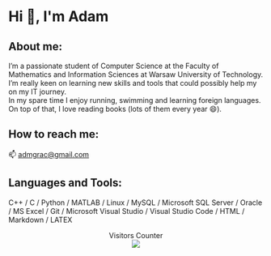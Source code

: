 # Hi 👋, I'm Adam 
## About me:
I’m a passionate student of Computer Science at the Faculty of Mathematics and Information Sciences at Warsaw University of Technology. \
I’m really keen on learning new skills and tools that could possibly help my on my IT journey. \
In my spare time I enjoy running, swimming and learning foreign languages. On top of that, I love reading books (lots of them every year 😄).
## How to reach me:
📫  admgrac@gmail.com
## Languages and Tools:
C++ / C / Python / MATLAB / Linux / MySQL / Microsoft SQL Server / Oracle / MS Excel / Git / Microsoft Visual Studio / Visual Studio Code / HTML / Markdown / LATEX

<p align="center"> 
  Visitors Counter<br>
  <img src="https://profile-counter.glitch.me/adamgracikowski/count.svg" />
</p>
